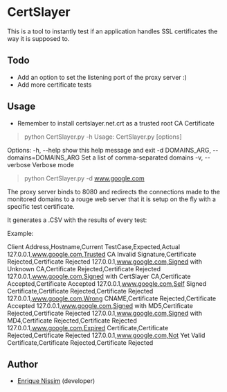 # CertSlayer
This is a tool to instantly test if an application handles SSL certificates the way it is supposed to.

## Todo
* Add an option to set the listening port of the proxy server :)
* Add more certificate tests

## Usage

- Remember to install certslayer.net.crt as a trusted root CA Certificate

> python CertSlayer.py -h
Usage: CertSlayer.py [options]

Options:
  -h, --help            show this help message and exit
  -d DOMAINS_ARG, --domains=DOMAINS_ARG   Set a list of comma-separated domains
  -v, --verbose         Verbose mode

> python CertSlayer.py -d www.google.com

The proxy server binds to 8080 and redirects the connections made to the monitored domains to a
rouge web server that it is setup on the fly with a specific test certificate.

It generates a .CSV with the results of every test:

Example:

Client Address,Hostname,Current TestCase,Expected,Actual
127.0.0.1,www.google.com,Trusted CA Invalid Signature,Certificate Rejected,Certificate Rejected
127.0.0.1,www.google.com,Signed with Unknown CA,Certificate Rejected,Certificate Rejected
127.0.0.1,www.google.com,Signed with CertSlayer CA,Certificate Accepted,Certificate Accepted
127.0.0.1,www.google.com,Self Signed Certificate,Certificate Rejected,Certificate Rejected
127.0.0.1,www.google.com,Wrong CNAME,Certificate Rejected,Certificate Accepted
127.0.0.1,www.google.com,Signed with MD5,Certificate Rejected,Certificate Rejected
127.0.0.1,www.google.com,Signed with MD4,Certificate Rejected,Certificate Rejected
127.0.0.1,www.google.com,Expired Certificate,Certificate Rejected,Certificate Rejected
127.0.0.1,www.google.com,Not Yet Valid Certificate,Certificate Rejected,Certificate Rejected

## Author
* [Enrique Nissim](https://twitter.com/kiqueNissim) (developer)